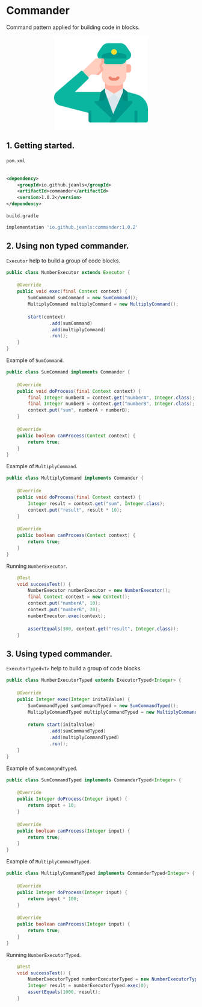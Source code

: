 # Commander

Command pattern applied for building code in blocks.

<p align="center">
  <img src="assets/military.png" style="width: 250px;display: block;margin-left: auto;margin-right: auto" alt="commander">
</p>


## 1. Getting started.

``pom.xml``

````xml

<dependency>
    <groupId>io.github.jeanls</groupId>
    <artifactId>commander</artifactId>
    <version>1.0.2</version>
</dependency>
````

``build.gradle``

````groovy
implementation 'io.github.jeanls:commander:1.0.2'
````

## 2. Using non typed commander.


``Executor`` help to build a group of code blocks.

````java
public class NumberExecutor extends Executor {

    @Override
    public void exec(final Context context) {
        SumCommand sumCommand = new SumCommand();
        MultiplyCommand multiplyCommand = new MultiplyCommand();

        start(context)
                .add(sumCommand)
                .add(multiplyCommand)
                .run();
    }
}
````

Example of ``SumCommand``.

````java
public class SumCommand implements Commander {

    @Override
    public void doProcess(final Context context) {
        final Integer numberA = context.get("numberA", Integer.class);
        final Integer numberB = context.get("numberB", Integer.class);
        context.put("sum", numberA + numberB);
    }

    @Override
    public boolean canProcess(Context context) {
        return true;
    }
}
`````

Example of ``MultiplyCommand``.

````java
public class MultiplyCommand implements Commander {

    @Override
    public void doProcess(final Context context) {
        Integer result = context.get("sum", Integer.class);
        context.put("result", result * 10);
    }

    @Override
    public boolean canProcess(Context context) {
        return true;
    }
}
````

Running ``NumberExecutor``.

````java
    @Test
    void successTest() {
        NumberExecutor numberExecutor = new NumberExecutor();
        final Context context = new Context();
        context.put("numberA", 10);
        context.put("numberB", 20);
        numberExecutor.exec(context);

        assertEquals(300, context.get("result", Integer.class));
    }
````

## 3. Using typed commander.

``ExecutorTyped<T>`` help to build a group of code blocks.

````java
public class NumberExecutorTyped extends ExecutorTyped<Integer> {

    @Override
    public Integer exec(Integer initalValue) {
        SumCommandTyped sumCommandTyped = new SumCommandTyped();
        MultiplyCommandTyped multiplyCommandTyped = new MultiplyCommandTyped();

        return start(initalValue)
                .add(sumCommandTyped)
                .add(multiplyCommandTyped)
                .run();
    }
}
````

Example of ``SumCommandTyped``.

````java
public class SumCommandTyped implements CommanderTyped<Integer> {

    @Override
    public Integer doProcess(Integer input) {
        return input + 10;
    }

    @Override
    public boolean canProcess(Integer input) {
        return true;
    }
}
````

Example of ``MultiplyCommandTyped``.

````java
public class MultiplyCommandTyped implements CommanderTyped<Integer> {

    @Override
    public Integer doProcess(Integer input) {
        return input * 100;
    }

    @Override
    public boolean canProcess(Integer input) {
        return true;
    }
}
````

Running ``NumberExecutorTyped``.

````java
    @Test
    void successTest() {
        NumberExecutorTyped numberExecutorTyped = new NumberExecutorTyped();
        Integer result = numberExecutorTyped.exec(0);
        assertEquals(1000, result);
    }
````
